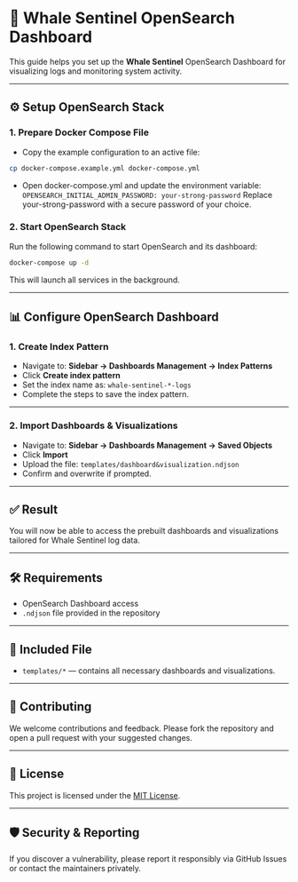 # 🐋 Whale Sentinel OpenSearch Dashboard

This guide helps you set up the **Whale Sentinel** OpenSearch Dashboard for visualizing logs and monitoring system activity.

---

## ⚙️ Setup OpenSearch Stack

### 1. Prepare Docker Compose File

- Copy the example configuration to an active file:

```bash
cp docker-compose.example.yml docker-compose.yml
```

- Open docker-compose.yml and update the environment variable: `OPENSEARCH_INITIAL_ADMIN_PASSWORD: your-strong-password`
Replace your-strong-password with a secure password of your choice.

### 2. Start OpenSearch Stack

Run the following command to start OpenSearch and its dashboard:

```bash
docker-compose up -d
```

This will launch all services in the background.


---

## 📊 Configure OpenSearch Dashboard

### 1. Create Index Pattern

- Navigate to:  **Sidebar → Dashboards Management → Index Patterns**
- Click **Create index pattern**
- Set the index name as: `whale-sentinel-*-logs`
- Complete the steps to save the index pattern.

---

### 2. Import Dashboards & Visualizations

- Navigate to:  **Sidebar → Dashboards Management → Saved Objects**
- Click **Import**
- Upload the file: `templates/dashboard&visualization.ndjson`
- Confirm and overwrite if prompted.

---

## ✅ Result

You will now be able to access the prebuilt dashboards and visualizations tailored for Whale Sentinel log data.

---

## 🛠 Requirements

- OpenSearch Dashboard access
- `.ndjson` file provided in the repository

---

## 📁 Included File

- `templates/*` — contains all necessary dashboards and visualizations.

---

## 🤝 Contributing

We welcome contributions and feedback. Please fork the repository and open a pull request with your suggested changes.

---

## 📄 License

This project is licensed under the [MIT License](LICENSE).

---

## 🛡️ Security & Reporting

If you discover a vulnerability, please report it responsibly via GitHub Issues or contact the maintainers privately.




